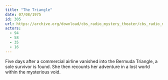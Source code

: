 ```yaml
---
title: "The Triangle"
date: 07/08/1975
id: 305
url: https://archive.org/download/cbs_radio_mystery_theater/cbs_radio_mystery_theater-0301-0350.zip/cbs_radio_mystery_theater-0301-0350%2Fcbsrmt_0305_the_triangle.mp3
actors:
  - 94
  - 58
  - 35
  - 16
---
```

Five days after a commercial airline vanished into the Bermuda Triangle, a sole survivor is found. She then recounts her adventure in a lost world within the mysterious void.